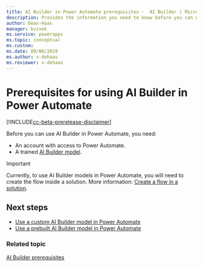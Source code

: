 ```yaml
---
title: AI Builder in Power Automate prerequisites -  AI Builder | Microsoft Docs
description: Provides the information you need to know before you can use AI Builder in Power Automate.
author: Dean-Haas
manager: kvivek
ms.service: powerapps
ms.topic: conceptual
ms.custom: 
ms.date: 09/06/2019
ms.author: v-dehaas
ms.reviewer: v-dehaas
---
```


# Prerequisites for using AI Builder in Power Automate

[!INCLUDE[cc-beta-prerelease-disclaimer](./includes/cc-beta-prerelease-disclaimer.md)]

Before you can use AI Builder in Power Automate, you need:

- An account with access to Power Automate.
- A trained [AI Builder model](build-model.md).

> [!IMPORTANT]
 > Currently, to use AI Builder models in Power Automate, you will need to create the flow inside a solution. More information: [Create a flow in a solution](/flow/create-flow-solution).

 ## Next steps

- [Use a custom AI Builder model in Power Automate](prediction-model-in-flow.md)
- [Use a prebuilt AI Builder model in Power Automate](flow-business-card-reader.md)


### Related topic

[AI Builder prerequisites](build-model.md#prerequisites)
